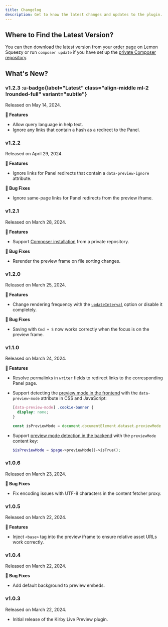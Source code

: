 ```yaml
---
title: Changelog
description: Get to know the latest changes and updates to the plugin.
---
```


## Where to Find the Latest Version?

You can then download the latest version from your [order page](https://app.lemonsqueezy.com/my-orders) on Lemon Squeezy or run `composer update` if you have set up the [private Composer repository](/docs/live-preview#composer).

## What's New?

### v1.2.3 :u-badge{label="Latest" class="align-middle ml-2 !rounded-full" variant="subtle"}

Released on May 14, 2024.

**🚀 Features**

- Allow query language in help text.
- Ignore any links that contain a hash as a redirect to the Panel.

### v1.2.2

Released on April 29, 2024.

**🚀 Features**

- Ignore links for Panel redirects that contain a `data-preview-ignore` attribute.

**🐞 Bug Fixes**

- Ignore same-page links for Panel redirects from the preview iframe.

### v1.2.1

Released on March 28, 2024.

**🚀 Features**

- Support [Composer installation](/docs/live-preview#composer) from a private repository.

**🐞 Bug Fixes**

- Rerender the preview frame on file sorting changes.

### v1.2.0

Released on March 25, 2024.

**🚀 Features**

- Change rendering frequency with the [`updateInterval`](/docs/live-preview/configuration#updateinterval) option or disable it completely.

**🐞 Bug Fixes**

- Saving with `Cmd + S` now works correctly when the focus is on the preview frame.

### v1.1.0

Released on March 24, 2024.

**🚀 Features**

- Resolve permalinks in `writer` fields to redirect links to the corresponding Panel page.
- Support detecting the [preview mode in the frontend](/docs/live-preview/preview-mode#frontend) with the `data-preview-mode` attribute in CSS and JavaScript:

  ```css [assets/css/main.css]
  [data-preview-mode] .cookie-banner {
    display: none;
  }
  ```

  ```js [assets/js/main.js]
  const isPreviewMode = document.documentElement.dataset.previewMode === "true";
  ```

- Support [preview mode detection in the backend](/docs/live-preview/preview-mode#backend) with the `previewMode` content key:

  ```php [site/snippets/footer.php]
  $isPreviewMode = $page->previewMode()->isTrue();
  ```

### v1.0.6

Released on March 23, 2024.

**🐞 Bug Fixes**

- Fix encoding issues with UTF-8 characters in the content fetcher proxy.

### v1.0.5

Released on March 22, 2024.

**🚀 Features**

- Inject `<base>` tag into the preview iframe to ensure relative asset URLs work correctly.

### v1.0.4

Released on March 22, 2024.

**🐞 Bug Fixes**

- Add default background to preview embeds.

### v1.0.3

Released on March 22, 2024.

- Initial release of the Kirby Live Preview plugin.
